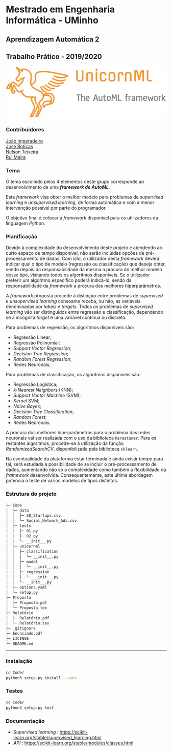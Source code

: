 # Mestrado em Engenharia Informática - UMinho

## Aprendizagem Automática 2
## Trabalho Prático - 2019/2020

![Logo](https://github.com/Nelson198/AA2/blob/master/Logo.png)

### Contribuidores

[João Imperadeiro](https://github.com/JRI98)  
[José Boticas](https://github.com/SacitobJose)  
[Nelson Teixeira](https://github.com/Nelson198)  
[Rui Meira](https://github.com/ruisteve)

### Tema

O tema escolhido pelos 4 elementos deste grupo corresponde ao desenvolvimento de uma ***framework de AutoML***. 

Esta *framework* visa obter o melhor modelo para problemas de *supervised learning* e *unsupervised learning*, de forma automática e com a menor intervenção possível por parte do programador.

O objetivo final é colocar a *framework* disponivel para os utilizadores da linguagem *Python*.

### Planificação

Devido à complexidade do desenvolvimento deste projeto e atendendo ao curto espaço de tempo disponível, não serão incluídas opções de pré-processamento de dados. Com isto, o utilizador desta *framework* deverá indicar qual o tipo de modelo (regressão ou classificação) que deseja obter, sendo depois da responsabilidade da mesma a procura do melhor modelo desse tipo, visitando todos os algoritmos disponíveis. Se o utilizador preferir um algoritmo específico poderá indicá-lo, sendo da responsabilidade da *framework* a procura dos melhores hiperparâmetros.

A *framework* proposta procede à distinção entre problemas de *supervised* e *unsupervised learning* consoante receba, ou não, as variáveis denominadas por *labels* e *targets*. Todos os problemas de *supervised learning* vão ser distinguidos entre regressão e classificação, dependendo se a incógnita *target* é uma variável contínua ou discreta.

Para problemas de regressão, os algoritmos disponiveis são:

* Regressão Linear;
* Regressão Polinomial;
* *Support Vector Regression*;
* *Decision Tree Regression*;
* *Random Forest Regression*;
* Redes Neuronais.

Para problemas de classificação, os algoritmos disponiveis são:

* Regressão Logística;
* *k-Nearest Neighbors* (KNN);
* *Support Vector Machine* (SVM);
* *Kernel* SVM;
* *Naive Bayes*;
* *Decision Tree Classification*;
* *Random Forest*;
* Redes Neuronais.

A procura dos melhores hiperparâmetros para o problema das redes neuronais vai ser realizada com o uso da biblioteca `kerastuner`. Para os restantes algoritmos, procede-se à utilização da função *RandomizedSearchCV*, disponibilizada pela biblioteca `sklearn`.

Na eventualidade da plataforma estar terminada e ainda existir tempo para tal, será estudada a possibilidade de se incluir o pré-processamento de dados, aumentando não só a complexidade como também a flexibilidade da *framework* desenvolvida. Consequentemente, este última abordagem potencia o teste de vários modelos de tipos distintos.

### Estrutura do projeto

    ├─ Code
    │  ├─ data
    │  │  ├─ 50_Startups.csv
    │  │  └─ Social_Network_Ads.csv
    │  ├─ tests
    │  │  ├─ 01.py
    │  │  ├─ 02.py
    │  │  └─ __init__.py
    │  ├─ unicornml
    │  │  ├─ classification
    │  │  │  └─ __init__.py
    │  │  ├─ model
    │  │  │  └─ __init__.py
    │  │  ├─ regression
    │  │  │  └─ __init__.py
    │  │  └─ __init__.py
    │  ├─ options.yaml
    │  └─ setup.py
    ├─ Proposta
    │  ├─ Proposta.pdf
    │  └─ Proposta.tex
    ├─ Relatório
    │  ├─ Relatório.pdf
    │  └─ Relatório.tex
    ├─ .gitignore
    ├─ Enunciado.pdf
    ├─ LICENSE
    └─ README.md

---

### Instalação
```bash
cd Code/
python3 setup.py install --user
```

### Testes

```bash
cd Code/
python3 setup.py test
```

### Documentação
- *Supervised learning* : https://scikit-learn.org/stable/supervised_learning.html
- *API* : https://scikit-learn.org/stable/modules/classes.html
